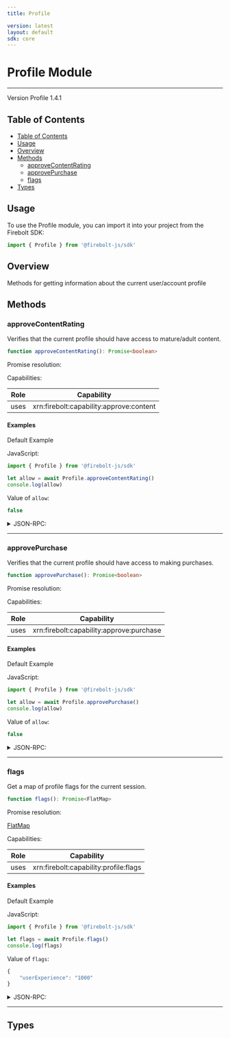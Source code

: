 ```yaml
---
title: Profile

version: latest
layout: default
sdk: core
---
```


# Profile Module

---

Version Profile 1.4.1

## Table of Contents

- [Table of Contents](#table-of-contents)
- [Usage](#usage)
- [Overview](#overview)
- [Methods](#methods)
  - [approveContentRating](#approvecontentrating)
  - [approvePurchase](#approvepurchase)
  - [flags](#flags)
- [Types](#types)

## Usage

To use the Profile module, you can import it into your project from the Firebolt SDK:

```javascript
import { Profile } from '@firebolt-js/sdk'
```

## Overview

Methods for getting information about the current user/account profile

## Methods

### approveContentRating

Verifies that the current profile should have access to mature/adult content.

```typescript
function approveContentRating(): Promise<boolean>
```

Promise resolution:

Capabilities:

| Role | Capability                              |
| ---- | --------------------------------------- |
| uses | xrn:firebolt:capability:approve:content |

#### Examples

Default Example

JavaScript:

```javascript
import { Profile } from '@firebolt-js/sdk'

let allow = await Profile.approveContentRating()
console.log(allow)
```

Value of `allow`:

```javascript
false
```

<details markdown="1" >
<summary>JSON-RPC:</summary>
Request:

```json
{
  "jsonrpc": "2.0",
  "id": 1,
  "method": "Profile.approveContentRating",
  "params": {}
}
```

Response:

```json
{
  "jsonrpc": "2.0",
  "id": 1,
  "result": false
}
```

</details>

---

### approvePurchase

Verifies that the current profile should have access to making purchases.

```typescript
function approvePurchase(): Promise<boolean>
```

Promise resolution:

Capabilities:

| Role | Capability                               |
| ---- | ---------------------------------------- |
| uses | xrn:firebolt:capability:approve:purchase |

#### Examples

Default Example

JavaScript:

```javascript
import { Profile } from '@firebolt-js/sdk'

let allow = await Profile.approvePurchase()
console.log(allow)
```

Value of `allow`:

```javascript
false
```

<details markdown="1" >
<summary>JSON-RPC:</summary>
Request:

```json
{
  "jsonrpc": "2.0",
  "id": 1,
  "method": "Profile.approvePurchase",
  "params": {}
}
```

Response:

```json
{
  "jsonrpc": "2.0",
  "id": 1,
  "result": false
}
```

</details>

---

### flags

Get a map of profile flags for the current session.

```typescript
function flags(): Promise<FlatMap>
```

Promise resolution:

[FlatMap](../Types/schemas/#FlatMap)

Capabilities:

| Role | Capability                            |
| ---- | ------------------------------------- |
| uses | xrn:firebolt:capability:profile:flags |

#### Examples

Default Example

JavaScript:

```javascript
import { Profile } from '@firebolt-js/sdk'

let flags = await Profile.flags()
console.log(flags)
```

Value of `flags`:

```javascript
{
	"userExperience": "1000"
}
```

<details markdown="1" >
<summary>JSON-RPC:</summary>
Request:

```json
{
  "jsonrpc": "2.0",
  "id": 1,
  "method": "Profile.flags",
  "params": {}
}
```

Response:

```json
{
  "jsonrpc": "2.0",
  "id": 1,
  "result": {
    "userExperience": "1000"
  }
}
```

</details>

---

## Types
